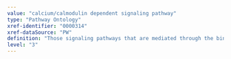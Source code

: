 ```yaml
---
value: "calcium/calmodulin dependent signaling pathway"
type: "Pathway Ontology"
xref-identifier: "0000314"
xref-dataSource: "PW"
definition: "Those signaling pathways that are mediated through the binding of calmodulin - a multifunctional calcium transducer - to its target effectors."
level: "3"
---
```

